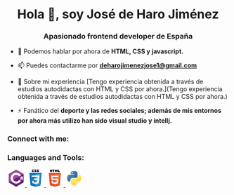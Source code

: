 <h1 align="center">Hola 👋, soy José de Haro Jiménez</h1>
<h3 align="center">Apasionado frontend developer de España</h3>

- 💬 Podemos hablar por ahora de **HTML, CSS y javascript.**

- 📫 Puedes contactarme por **deharojimenezjose1@gmail.com**

- 📄 Sobre mi experiencia [Tengo experiencia obtenida a través de estudios autodidactas con HTML y CSS por ahora.](Tengo experiencia obtenida a través de estudios autodidactas con HTML y CSS por ahora.)

- ⚡ Fanático del **deporte y las redes sociales; además de mis entornos por ahora más utilizo han sido visual studio y intellj.**

<h3 align="left">Connect with me:</h3>
<p align="left">
</p>

<h3 align="left">Languages and Tools:</h3>
<p align="left"> <a href="https://www.w3schools.com/cs/" target="_blank" rel="noreferrer"> <img src="https://raw.githubusercontent.com/devicons/devicon/master/icons/csharp/csharp-original.svg" alt="csharp" width="40" height="40"/> </a> <a href="https://www.w3schools.com/css/" target="_blank" rel="noreferrer"> <img src="https://raw.githubusercontent.com/devicons/devicon/master/icons/css3/css3-original-wordmark.svg" alt="css3" width="40" height="40"/> </a> <a href="https://www.w3.org/html/" target="_blank" rel="noreferrer"> <img src="https://raw.githubusercontent.com/devicons/devicon/master/icons/html5/html5-original-wordmark.svg" alt="html5" width="40" height="40"/> </a> <a href="https://www.python.org" target="_blank" rel="noreferrer"> <img src="https://raw.githubusercontent.com/devicons/devicon/master/icons/python/python-original.svg" alt="python" width="40" height="40"/> </a> </p>
